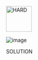 <img src="https://img.shields.io/badge/HARD-darkred" alt="HARD" width="70">

![image](https://github.com/user-attachments/assets/ad68bf25-137d-4830-9a51-d0cdbe6e1c73)

SOLUTION
```SQL

```
